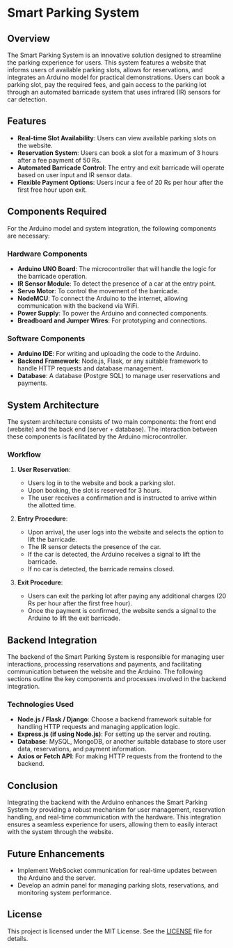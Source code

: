 # Smart Parking System

## Overview
The Smart Parking System is an innovative solution designed to streamline the parking experience for users. This system features a website that informs users of available parking slots, allows for reservations, and integrates an Arduino model for practical demonstrations. Users can book a parking slot, pay the required fees, and gain access to the parking lot through an automated barricade system that uses infrared (IR) sensors for car detection.

## Features
- **Real-time Slot Availability**: Users can view available parking slots on the website.
- **Reservation System**: Users can book a slot for a maximum of 3 hours after a fee payment of 50 Rs.
- **Automated Barricade Control**: The entry and exit barricade will operate based on user input and IR sensor data.
- **Flexible Payment Options**: Users incur a fee of 20 Rs per hour after the first free hour upon exit.

## Components Required
For the Arduino model and system integration, the following components are necessary:

### Hardware Components
- **Arduino UNO Board**: The microcontroller that will handle the logic for the barricade operation.
- **IR Sensor Module**: To detect the presence of a car at the entry point.
- **Servo Motor**: To control the movement of the barricade.
- **NodeMCU**: To connect the Arduino to the internet, allowing communication with the backend via WiFi.
- **Power Supply**: To power the Arduino and connected components.
- **Breadboard and Jumper Wires**: For prototyping and connections.

### Software Components
- **Arduino IDE**: For writing and uploading the code to the Arduino.
- **Backend Framework**: Node.js, Flask, or any suitable framework to handle HTTP requests and database management.
- **Database**: A database (Postgre SQL) to manage user reservations and payments.

## System Architecture
The system architecture consists of two main components: the front end (website) and the back end (server + database). The interaction between these components is facilitated by the Arduino microcontroller.

### Workflow
1. **User Reservation**:
   - Users log in to the website and book a parking slot.
   - Upon booking, the slot is reserved for 3 hours.
   - The user receives a confirmation and is instructed to arrive within the allotted time.

2. **Entry Procedure**:
   - Upon arrival, the user logs into the website and selects the option to lift the barricade.
   - The IR sensor detects the presence of the car.
   - If the car is detected, the Arduino receives a signal to lift the barricade.
   - If no car is detected, the barricade remains closed.

3. **Exit Procedure**:
   - Users can exit the parking lot after paying any additional charges (20 Rs per hour after the first free hour).
   - Once the payment is confirmed, the website sends a signal to the Arduino to lift the exit barricade.

## Backend Integration

The backend of the Smart Parking System is responsible for managing user interactions, processing reservations and payments, and facilitating communication between the website and the Arduino. The following sections outline the key components and processes involved in the backend integration.

### Technologies Used
- **Node.js / Flask / Django**: Choose a backend framework suitable for handling HTTP requests and managing application logic.
- **Express.js (if using Node.js)**: For setting up the server and routing.
- **Database**: MySQL, MongoDB, or another suitable database to store user data, reservations, and payment information.
- **Axios or Fetch API**: For making HTTP requests from the frontend to the backend.

## Conclusion
Integrating the backend with the Arduino enhances the Smart Parking System by providing a robust mechanism for user management, reservation handling, and real-time communication with the hardware. This integration ensures a seamless experience for users, allowing them to easily interact with the system through the website.

## Future Enhancements
- Implement WebSocket communication for real-time updates between the Arduino and the server.
- Develop an admin panel for managing parking slots, reservations, and monitoring system performance.

## License
This project is licensed under the MIT License. See the [LICENSE](./LICENSE) file for details.
